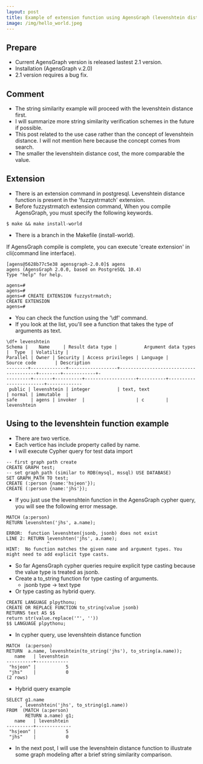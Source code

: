 ```yaml
---
layout: post
title: Example of extension function using AgensGraph (levenshtein distance) 1 to 2
image: /img/hello_world.jpeg
---
```


## Prepare
- Current AgensGraph version is released lastest 2.1 version.
- Installation (AgensGraph v.2.0)
- 2.1 version requires a bug fix.

## Comment
- The string similarity example will proceed with the levenshtein distance first. 
- I will summarize more string similarity verification schemes in the future if possible.
- This post related to the use case rather than the concept of levenshtein distance. I will not mention here because the concept comes from search.
- The smaller the levenshtein distance cost, the more comparable the value.

## Extension 
- There is an extension command in postgresql. Levenshtein distance function is present in the 'fuzzystrmatch' extension.
- Before fuzzystrmatch extension command, When you compile AgensGraph, you must specify the following keywords.


````
$ make && make install-world
````

- There is a branch in the Makefile (install-world). 

If AgensGraph compile is complete, you can execute 'create extension' in cli(command line interface).

````
[agens@5628b77c5e38 agensgraph-2.0.0]$ agens
agens (AgensGraph 2.0.0, based on PostgreSQL 10.4)
Type "help" for help.

agens=#
agens=#
agens=# CREATE EXTENSION fuzzystrmatch;
CREATE EXTENSION
agens=#
````

- You can check the function using the '\df' command.
- If you look at the list, you'll see a function that takes the type of arguments as text.

````
\df+ levenshtein
Schema |    Name     | Result data type |          Argument data types          |  Type  | Volatility |
Parallel | Owner | Security | Access privileges | Language |      Source code       | Description
--------+-------------+------------------+---------------------------------------+--------+------------+-
---------+-------+----------+-------------------+----------+------------------------+-------------
 public | levenshtein | integer          | text, text                            | normal | immutable  |
safe     | agens | invoker  |                   | c        | levenshtein
````

## Using to the levenshtein function example
- There are two vertice. 
- Each vertice has include property called by name.
- I will execute Cypher query for test data import

````
-- first graph path create
CREATE GRAPH test;
-- set graph_path (similar to RDB(mysql, mssql) USE DATABASE)
SET GRAPH_PATH TO test;
CREATE (:person {name:'hsjeon'});
CREATE (:person {name:'jhs'});
````

- If you just use the levenshtein function in the AgensGraph cypher query, you will see the following error message.

````
MATCH (a:person)
RETURN levenshten('jhs', a.name);

ERROR:  function levenshten(jsonb, jsonb) does not exist
LINE 2: RETURN levenshten('jhs', a.name);
               ^
HINT:  No function matches the given name and argument types. You might need to add explicit type casts.
````

- So far AgensGraph cypher queries require explicit type casting because the value type is treated as jsonb.
- Create a to_string function for type casting of arguments. 
    - jsonb type -> text type
- Or type casting as hybrid query.

````
CREATE LANGUAGE plpythonu;
CREATE OR REPLACE FUNCTION to_string(value jsonb)
RETURNS text AS $$
return str(value.replace('"', ''))
$$ LANGUAGE plpythonu;
````

- In cypher query, use levenshtein distance function 

````
MATCH  (a:person)
RETURN  a.name, levenshtein(to_string('jhs'), to_string(a.name));
   name   | levenshtein
----------+------------
 "hsjeon" |           5
 "jhs"    |           0
(2 rows)
````

- Hybrid query example

````
SELECT g1.name
     , levenshtein('jhs', to_string(g1.name)) 
FROM  (MATCH (a:person)
       RETURN a.name) g1;
   name   | levenshtein
----------+-------------
 "hsjeon" |           5
 "jhs"    |           0
````

- In the next post, I will use the levenshtein distance function to illustrate some graph modeling after a brief string similarity comparison.
